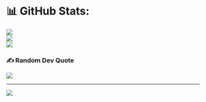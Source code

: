 # 📊 GitHub Stats:
![](https://github-readme-stats.vercel.app/api?username=bluffblue&theme=dark&hide_border=false&include_all_commits=true&count_private=true)<br/>
![](https://github-readme-streak-stats.herokuapp.com/?user=bluffblue&theme=dark&hide_border=false)<br/>
![](https://github-readme-stats.vercel.app/api/top-langs/?username=bluffblue&theme=dark&hide_border=false&include_all_commits=true&count_private=true&layout=compact)

### ✍️ Random Dev Quote
![](https://quotes-github-readme.vercel.app/api?type=horizontal&theme=radical)

---
[![](https://visitcount.itsvg.in/api?id=bluffblue&icon=0&color=13)](https://visitcount.itsvg.in)

<!-- Proudly created with GPRM ( https://gprm.itsvg.in ) -->
